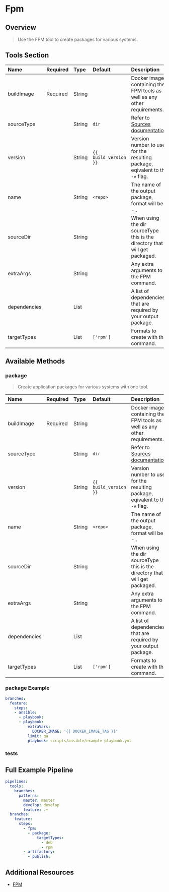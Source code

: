 # Fpm

## Overview

> Use the FPM tool to create packages for various systems.

## Tools Section

| Name         | Required   | Type   | Default               | Description                                                                         |
|:-------------|:-----------|:-------|:----------------------|:------------------------------------------------------------------------------------|
| buildImage   | Required   | String |                       | Docker image containing the FPM tools as well as any other requirements.            |
| sourceType   |            | String | `dir`                 | Refer to [Sources documentation](http://fpm.readthedocs.io/en/latest/sources.html). |
| version      |            | String | `{{ build_version }}` | Version number to use for the resulting package, eqivalent to the `-v` flag.        |
| name         |            | String | `<repo>`              | The name of the output package, format will be <name>-<version>.<target>.           |
| sourceDir    |            | String |                       | When using the dir sourceType this is the directory that will get packaged.         |
| extraArgs    |            | String |                       | Any extra arguments to the FPM command.                                             |
| dependencies |            | List   |                       | A list of dependencies that are required by your output package.                    |
| targetTypes  |            | List   | `['rpm']`             | Formats to create with the command.                                                 |

## Available Methods

### package

> Create application packages for various systems with one tool.

| Name         | Required   | Type   | Default               | Description                                                                         |
|:-------------|:-----------|:-------|:----------------------|:------------------------------------------------------------------------------------|
| buildImage   | Required   | String |                       | Docker image containing the FPM tools as well as any other requirements.            |
| sourceType   |            | String | `dir`                 | Refer to [Sources documentation](http://fpm.readthedocs.io/en/latest/sources.html). |
| version      |            | String | `{{ build_version }}` | Version number to use for the resulting package, eqivalent to the `-v` flag.        |
| name         |            | String | `<repo>`              | The name of the output package, format will be <name>-<version>.<target>.           |
| sourceDir    |            | String |                       | When using the dir sourceType this is the directory that will get packaged.         |
| extraArgs    |            | String |                       | Any extra arguments to the FPM command.                                             |
| dependencies |            | List   |                       | A list of dependencies that are required by your output package.                    |
| targetTypes  |            | List   | `['rpm']`             | Formats to create with the command.                                                 |

### package Example

```yaml
branches:
  feature:
    steps:
    - ansible:
      - playbook:
      - playbook:
          extraVars:
            DOCKER_IMAGE: '{{ DOCKER_IMAGE_TAG }}'
          limit: qa
          playbook: scripts/ansible/example-playbook.yml
```

### tests

## Full Example Pipeline

```yaml
pipelines:
  tools:
    branches:
      patterns:
        master: master
        develop: develop
        feature: .+
  branches:
    feature:
      steps:
        - fpm:
          - package:
              targetTypes:
                - deb
                - rpm
        - artifactory:
          - publish:
```

## Additional Resources

* [FPM](https://github.com/jordansissel/fpm)